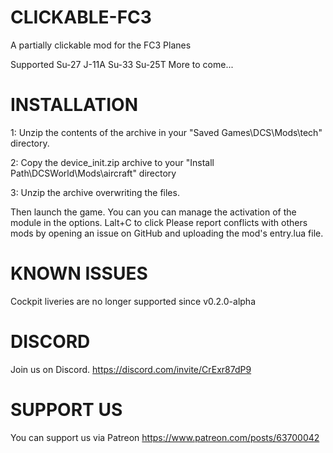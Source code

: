 # CLICKABLE-FC3
 A partially clickable mod for the FC3 Planes

 Supported
 Su-27
 J-11A
 Su-33
 Su-25T
 More to come...

 # INSTALLATION 

1: Unzip the contents of the archive in your "Saved Games\DCS\Mods\tech\" directory.

2: Copy the device_init.zip archive to your "Install Path\DCSWorld\Mods\aircraft\" directory

3: Unzip the archive overwriting the files.

Then launch the game.
You can you can manage the activation of the module in the options.
Lalt+C to click
Please report conflicts with others mods by opening an issue on GitHub and uploading the mod's entry.lua file.

# KNOWN ISSUES 

Cockpit liveries are no longer supported since v0.2.0-alpha
 
 # DISCORD
Join us on Discord. 
 https://discord.com/invite/CrExr87dP9

# SUPPORT US
You can support us via Patreon 
https://www.patreon.com/posts/63700042



